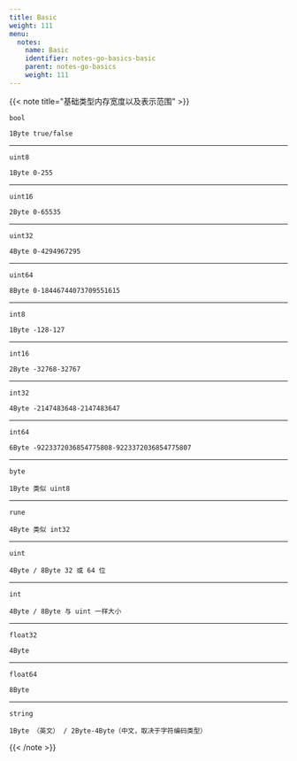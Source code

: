 ```yaml
---
title: Basic
weight: 111
menu:
  notes:
    name: Basic
    identifier: notes-go-basics-basic
    parent: notes-go-basics
    weight: 111
---
```


<!-- Basic Type -->

{{< note title="基础类型内存宽度以及表示范围" >}}

`bool`
```
1Byte true/false
```

---

`uint8`
```
1Byte 0-255
```

---

`uint16`
```
2Byte 0-65535
```

---

`uint32`
```
4Byte 0-4294967295
```

---

`uint64`
```
8Byte 0-18446744073709551615
```

---

`int8`
```
1Byte -128-127
```

---

`int16`
```
2Byte -32768-32767
```

---

`int32`
```
4Byte -2147483648-2147483647
```

---

`int64`
```
6Byte -9223372036854775808-9223372036854775807
```

---

`byte`
```
1Byte 类似 uint8
```

---

`rune`
```
4Byte 类似 int32
```

---

`uint`
```
4Byte / 8Byte 32 或 64 位
```

---

`int`
```
4Byte / 8Byte 与 uint 一样大小
```

---

`float32`
```
4Byte
```

---

`float64`
```
8Byte
```

---

`string`
```
1Byte （英文） / 2Byte-4Byte（中文，取决于字符编码类型）
```

{{< /note >}}


